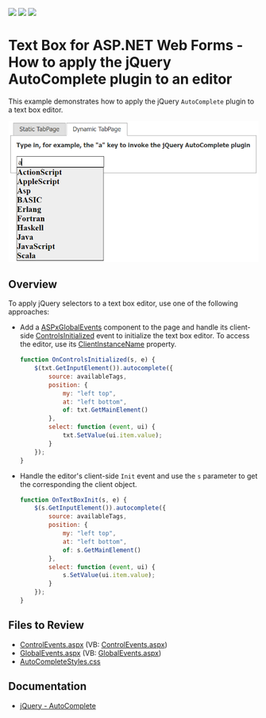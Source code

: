 <!-- default badges list -->
![](https://img.shields.io/endpoint?url=https://codecentral.devexpress.com/api/v1/VersionRange/128531050/13.1.4%2B)
[![](https://img.shields.io/badge/Open_in_DevExpress_Support_Center-FF7200?style=flat-square&logo=DevExpress&logoColor=white)](https://supportcenter.devexpress.com/ticket/details/E3325)
[![](https://img.shields.io/badge/📖_How_to_use_DevExpress_Examples-e9f6fc?style=flat-square)](https://docs.devexpress.com/GeneralInformation/403183)
<!-- default badges end -->
# Text Box for ASP.NET Web Forms - How to apply the jQuery AutoComplete plugin to an editor

This example demonstrates how to apply the jQuery `AutoComplete` plugin to a text box editor.

![AutoComplete plugin](AutocompletePlugin.png)

## Overview

To apply jQuery selectors to a text box editor, use one of the following approaches:

* Add a [ASPxGlobalEvents](https://docs.devexpress.com/AspNet/DevExpress.Web.ASPxGlobalEvents) component to the page and handle its client-side [ControlsInitialized](https://docs.devexpress.com/AspNet/js-ASPxClientGlobalEvents.ControlsInitialized) event to initialize the text box editor. To access the editor, use its [ClientInstanceName](https://docs.devexpress.com/AspNet/DevExpress.Web.ASPxEditBase.ClientInstanceName) property.

    ```js
    function OnControlsInitialized(s, e) {
        $(txt.GetInputElement()).autocomplete({
            source: availableTags,
            position: {
                my: "left top",
                at: "left bottom",
                of: txt.GetMainElement()
            },
            select: function (event, ui) {
                txt.SetValue(ui.item.value);
            }
        });
    }
    ```

* Handle the editor's client-side `Init` event and use the `s` parameter to get the corresponding the client object.

    ```js
    function OnTextBoxInit(s, e) {
        $(s.GetInputElement()).autocomplete({
            source: availableTags,
            position: {
                my: "left top",
                at: "left bottom",
                of: s.GetMainElement()
            },
            select: function (event, ui) {
                s.SetValue(ui.item.value);
            }
        });
    }
    ```

## Files to Review

* [ControlEvents.aspx](./CS/ControlEvents.aspx) (VB: [ControlEvents.aspx](./VB/ControlEvents.aspx))
* [GlobalEvents.aspx](./CS/GlobalEvents.aspx) (VB: [GlobalEvents.aspx](./VB/GlobalEvents.aspx))
* [AutoCompleteStyles.css](./CS/Styles/AutoCompleteStyles.css)

## Documentation

* [jQuery - AutoComplete](https://jqueryui.com/autocomplete/)
